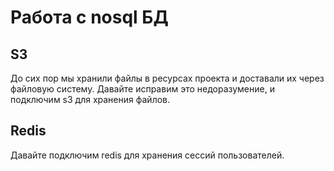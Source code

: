 # Работа с nosql БД

## S3

До сих пор мы хранили файлы в ресурсах проекта и доставали их через файловую систему. Давайте исправим это
недоразумение, и подключим s3 для хранения файлов.

## Redis

Давайте подключим redis для хранения сессий пользователей.
